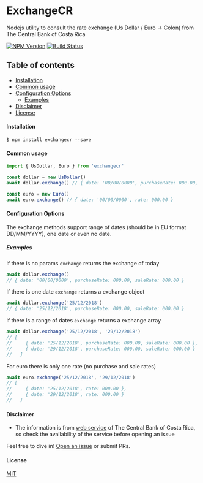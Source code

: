 # ExchangeCR
Nodejs utility to consult the rate exchange (Us Dollar / Euro -> Colon) from The Central Bank of Costa Rica

[![NPM Version][npm-image]][npm-url]
[![Build Status][travis-url]][travis-url]

## Table of contents

  * [Installation](#installation)
 * [Common usage](#common-usage)
  * [Configuration Options](#configuration-options)
     * [Examples](#examples)
  * [Disclaimer](#disclaimer)
  * [License](#license)

#### Installation
`$ npm install exchangecr --save`

#### Common usage
```javascript
import { UsDollar, Euro } from 'exchangecr'

const dollar = new UsDollar()
await dollar.exchange() // { date: '00/00/0000', purchaseRate: 000.00, saleRate: 000.00 }

const euro = new Euro()
await euro.exchange() // { date: '00/00/0000', rate: 000.00 }
```

#### Configuration Options
The exchange methods support range of dates (should be in EU format DD/MM/YYYY), one date or even no date.
##### Examples
If there is no params `exchange` returns the exchange of today
```javascript
await dollar.exchange()
// { date: '00/00/0000', purchaseRate: 000.00, saleRate: 000.00 }
```
If there is one date `exchange` returns a exchange object
```javascript
await dollar.exchange('25/12/2018') 
// { date: '25/12/2018', purchaseRate: 000.00, saleRate: 000.00 }
```
If there is a range of dates `exchange` returns a exchange array
```javascript
await dollar.exchange('25/12/2018', '29/12/2018')
// [
//     { date: '25/12/2018', purchaseRate: 000.00, saleRate: 000.00 },
//     { date: '29/12/2018', purchaseRate: 000.00, saleRate: 000.00 }
//   ]
```
For euro there is only one rate (no purchase and sale rates)
```javascript
await euro.exchange('25/12/2018', '29/12/2018')
// [
//     { date: '25/12/2018', rate: 000.00 },
//     { date: '29/12/2018', rate: 000.00 }
//   ]
```


#### Disclaimer
* The information is from [web service](http://www.bccr.fi.cr/indicadores_economicos_/ServicioWeb.html) of The Central Bank of Costa Rica, so check the availability of the service before opening an issue

Feel free to dive in! [Open an issue](https://github.com/pablohgm/ExchangeCR/issues/new) or submit PRs.
#### License

[MIT](http://vjpr.mit-license.org)

[npm-image]: http://img.shields.io/npm/v/exchangecr.svg?style=flat
[npm-url]: https://www.npmjs.com/package/exchangecr
[travis-url]: https://travis-ci.org/pablohgm/ExchangeCR.svg?branch=master
